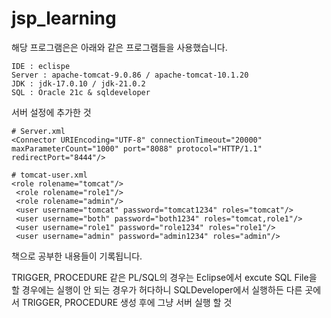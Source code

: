 # jsp_learning

해당 프로그램은은 아래와 같은 프로그램들을 사용했습니다.

    IDE : eclispe
    Server : apache-tomcat-9.0.86 / apache-tomcat-10.1.20
    JDK : jdk-17.0.10 / jdk-21.0.2
    SQL : Oracle 21c & sqldeveloper

서버 설정에 추가한 것 
    
    # Server.xml
    <Connector URIEncoding="UTF-8" connectionTimeout="20000" maxParameterCount="1000" port="8088" protocol="HTTP/1.1" redirectPort="8444"/>

    # tomcat-user.xml
    <role rolename="tomcat"/>
  	 <role rolename="role1"/>
  	 <role rolename="admin"/>
  	 <user username="tomcat" password="tomcat1234" roles="tomcat"/>
  	 <user username="both" password="both1234" roles="tomcat,role1"/>
  	 <user username="role1" password="role1234" roles="role1"/>
  	 <user username="admin" password="admin1234" roles="admin"/>

책으로 공부한 내용들이 기록됩니다.

TRIGGER, PROCEDURE 같은 PL/SQL의 경우는 Eclipse에서 excute SQL File을 할 경우에는 실행이 안 되는 경우가 허다하니 
SQLDeveloper에서 실행하든 다른 곳에서 TRIGGER, PROCEDURE 생성 후에 그냥 서버 실행 할 것
